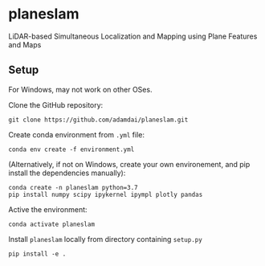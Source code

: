 # planeslam

LiDAR-based Simultaneous Localization and Mapping using Plane Features and Maps

## Setup
For Windows, may not work on other OSes.

Clone the GitHub repository:

    git clone https://github.com/adamdai/planeslam.git

Create conda environment from `.yml` file:

    conda env create -f environment.yml
    
(Alternatively, if not on Windows, create your own environement, and pip install the dependencies manually):

    conda create -n planeslam python=3.7
    pip install numpy scipy ipykernel ipympl plotly pandas
    

Active the environment:
   
    conda activate planeslam
   
Install `planeslam` locally from directory containing `setup.py`
   
    pip install -e .
    

